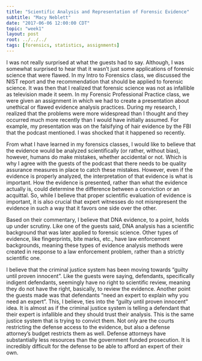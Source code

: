 ```yaml
---
title: "Scientific Analysis and Representation of Forensic Evidence"
subtitle: "Macy Neblett"
date: "2017-06-06 12:00:00 CDT"
topic: "week1"
layout: post
root: ../../../
tags: [forensics, statistics, assignments]
---
```

 
I was not really surprised at what the guests had to say. Although, I was somewhat surprised to hear that it wasn’t just some applications of forensic science that were flawed. In my Intro to Forensics class, we discussed the NIST report and the recommendation that should be applied to forensic science. It was then that I realized that forensic science was not as infallible as television made it seem. In my Forensic Professional Practice class, we were given an assignment in which we had to create a presentation about unethical or flawed evidence analysis practices. During my research, I realized that the problems were more widespread than I thought and they occurred much more recently than I would have initially assumed. For example, my presentation was on the falsifying of hair evidence by the FBI that the podcast mentioned. I was shocked that it happened so recently.

From what I have learned in my forensics classes, I would like to believe that the evidence would be analyzed scientifically (or rather, without bias), however, humans do make mistakes, whether accidental or not. Which is why I agree with the guests of the podcast that there needs to be quality assurance measures in place to catch these mistakes. However, even if the evidence is properly analyzed, the interpretation of that evidence is what is important. How the evidence is presented, rather than what the evidence actually is, could determine the difference between a conviction or an acquittal. So, while I believe that proper scientific evaluation of evidence is important, it is also crucial that expert witnesses do not misrepresent the evidence in such a way that it favors one side over the other.

Based on their commentary, I believe that DNA evidence, to a point, holds up under scrutiny. Like one of the guests said, DNA analysis has a scientific background that was later applied to forensic science. Other types of evidence, like fingerprints, bite marks, etc., have law enforcement backgrounds, meaning these types of evidence analysis methods were created in response to a law enforcement problem, rather than a strictly scientific one. 

I believe that the criminal justice system has been moving towards “guilty until proven innocent”. Like the guests were saying, defendants, specifically indigent defendants, seemingly have no right to scientific review, meaning they do not have the right, basically, to review the evidence. Another point the guests made was that defendants “need an expert to explain why you need an expert”. This, I believe, ties into the “guilty until proven innocent” idea. It is almost as if the criminal justice system is telling a defendant that their expert is infallible and they should trust their analysis. This is the same justice system that is trying to convict them. Not only are the courts restricting the defense access to the evidence, but also a defense attorney’s budget restricts them as well. Defense attorneys have substantially less resources than the government funded prosecution. It is incredibly difficult for the defense to be able to afford an expert of their own.
